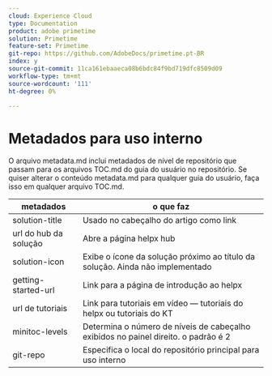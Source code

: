 ```yaml
---
cloud: Experience Cloud
type: Documentation
product: adobe primetime
solution: Primetime
feature-set: Primetime
git-repo: https://github.com/AdobeDocs/primetime.pt-BR
index: y
source-git-commit: 11ca161ebaaeca08b6bdc84f9bd719dfc8509d09
workflow-type: tm+mt
source-wordcount: '111'
ht-degree: 0%

---
```



# Metadados para uso interno

O arquivo metadata.md inclui metadados de nível de repositório que passam para os arquivos TOC.md do guia do usuário no repositório. Se quiser alterar o conteúdo metadata.md para qualquer guia do usuário, faça isso em qualquer arquivo TOC.md.

| metadados | o que faz |
|--- |--- |
| solution-title | Usado no cabeçalho do artigo como link |
| url do hub da solução | Abre a página helpx hub |
| solution-icon | Exibe o ícone da solução próximo ao título da solução. Ainda não implementado |
| getting-started-url | Link para a página de introdução ao helpx |
| url de tutoriais | Link para tutoriais em vídeo — tutoriais do helpx ou tutoriais do KT |
| minitoc-levels | Determina o número de níveis de cabeçalho exibidos no painel direito. o padrão é 2 |
| git-repo | Especifica o local do repositório principal para uso interno |
